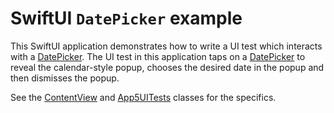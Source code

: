 # SwiftUI `DatePicker` example

This SwiftUI application demonstrates how to write a UI test which interacts with a [DatePicker](https://developer.apple.com/documentation/swiftui/datepicker). The UI test in this application taps on a [DatePicker](https://developer.apple.com/documentation/swiftui/datepicker) to reveal the calendar-style popup, chooses the desired date in the popup and then dismisses the popup.

See the [ContentView](App5/ContentView.swift) and [App5UITests](App5UITests/App5UITests.swift) classes for the specifics.
